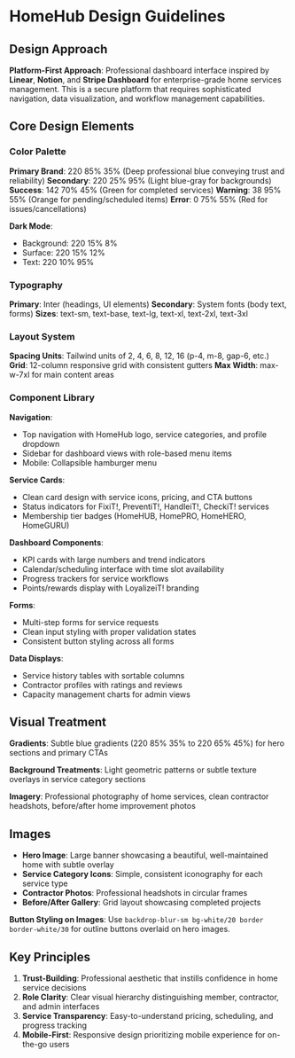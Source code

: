 # HomeHub Design Guidelines

## Design Approach
**Platform-First Approach**: Professional dashboard interface inspired by **Linear**, **Notion**, and **Stripe Dashboard** for enterprise-grade home services management. This is a secure platform that requires sophisticated navigation, data visualization, and workflow management capabilities.

## Core Design Elements

### Color Palette
**Primary Brand**: 220 85% 35% (Deep professional blue conveying trust and reliability)
**Secondary**: 220 25% 95% (Light blue-gray for backgrounds)
**Success**: 142 70% 45% (Green for completed services)
**Warning**: 38 95% 55% (Orange for pending/scheduled items)
**Error**: 0 75% 55% (Red for issues/cancellations)

**Dark Mode**: 
- Background: 220 15% 8%
- Surface: 220 15% 12%
- Text: 220 10% 95%

### Typography
**Primary**: Inter (headings, UI elements)
**Secondary**: System fonts (body text, forms)
**Sizes**: text-sm, text-base, text-lg, text-xl, text-2xl, text-3xl

### Layout System
**Spacing Units**: Tailwind units of 2, 4, 6, 8, 12, 16 (p-4, m-8, gap-6, etc.)
**Grid**: 12-column responsive grid with consistent gutters
**Max Width**: max-w-7xl for main content areas

### Component Library

**Navigation**: 
- Top navigation with HomeHub logo, service categories, and profile dropdown
- Sidebar for dashboard views with role-based menu items
- Mobile: Collapsible hamburger menu

**Service Cards**:
- Clean card design with service icons, pricing, and CTA buttons
- Status indicators for FixiT!, PreventiT!, HandleiT!, CheckiT! services
- Membership tier badges (HomeHUB, HomePRO, HomeHERO, HomeGURU)

**Dashboard Components**:
- KPI cards with large numbers and trend indicators
- Calendar/scheduling interface with time slot availability
- Progress trackers for service workflows
- Points/rewards display with LoyalizeiT! branding

**Forms**:
- Multi-step forms for service requests
- Clean input styling with proper validation states
- Consistent button styling across all forms

**Data Displays**:
- Service history tables with sortable columns
- Contractor profiles with ratings and reviews
- Capacity management charts for admin views

## Visual Treatment

**Gradients**: Subtle blue gradients (220 85% 35% to 220 65% 45%) for hero sections and primary CTAs

**Background Treatments**: Light geometric patterns or subtle texture overlays in service category sections

**Imagery**: Professional photography of home services, clean contractor headshots, before/after home improvement photos

## Images
- **Hero Image**: Large banner showcasing a beautiful, well-maintained home with subtle overlay
- **Service Category Icons**: Simple, consistent iconography for each service type
- **Contractor Photos**: Professional headshots in circular frames
- **Before/After Gallery**: Grid layout showcasing completed projects

**Button Styling on Images**: Use `backdrop-blur-sm bg-white/20 border border-white/30` for outline buttons overlaid on hero images.

## Key Principles
1. **Trust-Building**: Professional aesthetic that instills confidence in home service decisions
2. **Role Clarity**: Clear visual hierarchy distinguishing member, contractor, and admin interfaces  
3. **Service Transparency**: Easy-to-understand pricing, scheduling, and progress tracking
4. **Mobile-First**: Responsive design prioritizing mobile experience for on-the-go users